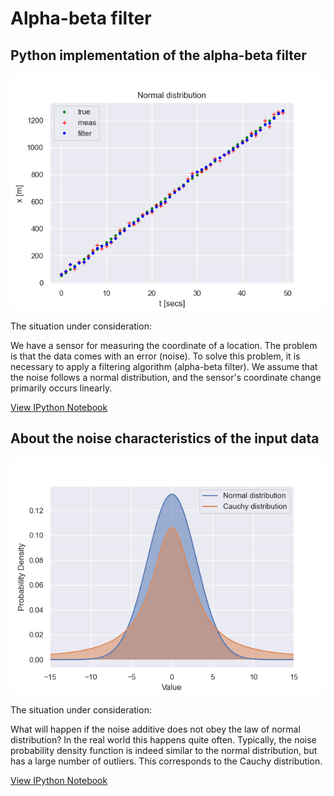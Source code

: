Alpha-beta filter
==============================

Python implementation of the alpha-beta filter
------------------------------
![alpha-beta filter](resources/filter.png)

The situation under consideration: 

We have a sensor for measuring the coordinate of a location. The problem is that the data comes with an error (noise). To solve this problem, it is necessary to apply a filtering algorithm (alpha-beta filter). We assume that the noise follows a normal distribution, and the sensor's coordinate change primarily occurs linearly.

[View IPython Notebook](https://github.com/Omazz/alpha-beta-filter/blob/main/ab-filter.ipynb)

About the noise characteristics of the input data
------------------------------
![about noise](resources/distribution.png)

The situation under consideration: 

What will happen if the noise additive does not obey the law of normal distribution? In the real world this happens quite often. Typically, the noise probability density function is indeed similar to the normal distribution, but has a large number of outliers. This corresponds to the Cauchy distribution.

[View IPython Notebook](https://github.com/Omazz/alpha-beta-filter/blob/main/noise.ipynb)